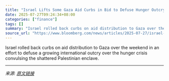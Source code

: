 ```yaml
---
title: "Israel Lifts Some Gaza Aid Curbs in Bid to Defuse Hunger Outcry"
date: 2025-07-27T09:24:34+08:00
categories: ["finance"]
tags: []
summary: "Israel rolled back curbs on aid distribution to Gaza over the weekend in an effort to defuse a growing international outcry over the hunger crisis convulsing the shattered Palestinian enclave."
source_url: "https://www.bloomberg.com/news/articles/2025-07-27/israel-lifts-some-gaza-aid-curbs-in-bid-to-defuse-hunger-outcry"
---
```


Israel rolled back curbs on aid distribution to Gaza over the weekend in an effort to defuse a growing international outcry over the hunger crisis convulsing the shattered Palestinian enclave.

---

*来源: [原文链接](https://www.bloomberg.com/news/articles/2025-07-27/israel-lifts-some-gaza-aid-curbs-in-bid-to-defuse-hunger-outcry)*

